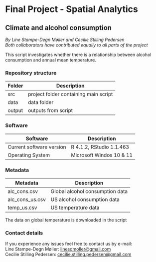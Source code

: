 # Final Project - Spatial Analytics

## Climate and alcohol consumption
*By Line Stampe-Degn Møller and Cecilie Stilling Pedersen*  
*Both collaborators have contributed equally to all parts of the project*  

  


This script investigates whether there is a relationship between alcohol consumption and annual mean temperature.

### Repository structure

| Folder  | Description                          |
| ------- | -------------------------------------|
| src     | project folder containing main script|
| data    | data folder                          |
| output  | outputs from script                  |



### Software 

| Software                 | Description                          |
| ------------------------ | -------------------------------------|
| Current software version | R 4.1.2, RStudio 1.1.463             |
| Operating System         | Microsoft Windos 10 & 11             |



### Metadata 

| Metadata                 | Description                          |
| ------------------------ | -------------------------------------|
| alc_cons.csv             | Global alcohol consumption data      |
| alc_cons_us.csv          | US alcohol consumption data          |
| temp_us.csv              | US temperature data                  |

The data on global temperature is downloaded in the script

### Contact details
If you experience any issues feel free to contact us by e-mail:  
Line Stampe-Degn Møller: linesdmoller@gmail.com  
Cecilie Stilling Pedersen: cecilie.stilling.pedersen@gmail.com 

